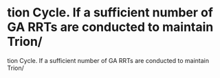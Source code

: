 # tion Cycle. If a sufficient number of GA RRTs are conducted to maintain Trion/

tion Cycle. If a sufficient number of GA RRTs are conducted to maintain Trion/